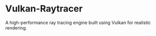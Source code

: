# Vulkan-Raytracer
A high-performance ray tracing engine built using Vulkan for realistic rendering.

